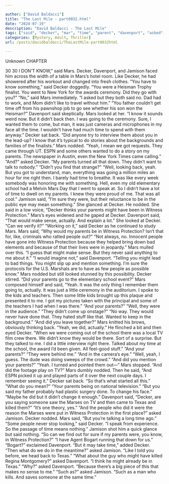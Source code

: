 ```yaml
---

author: ["David Baldacci"]
title: "The Last Mile - part0032.html"
date: "2024-07-19"
description: "David Baldacci - The Last Mile"
tags: ["said", "decker", "mar", "time", "parent", "davenport", "asked", "know", "jamison", "like", "back", "yeah", "might", "nodded", "witness", "would", "people", "sure", "mean", "school", "protection", "something", "ceremony", "go", "looked"]
categories: [Mystery, Adult, Thriller]
url: /posts/davidbaldacci/TheLastMile-part0032html

---
```



Unknown
CHAPTER
30
30
I DON’T KNOW,” said Mars.
Decker, Davenport, and Jamison faced him across the width of a table in Mars’s hotel room. Like Decker, he had showered after his workout and changed into fresh clothes.
“You have to know something,” said Decker doggedly. “You were a Heisman Trophy finalist. You went to New York for the awards ceremony. Did they go with you?”
“No,” said Mars immediately. “I asked but they both said no. Dad had to work, and Mom didn’t like to travel without him.”
“You father couldn’t get time off from his pawnshop job to go see whether his son won the Heisman?” Davenport said skeptically.
Mars looked at her. “I know it sounds weird now. But it didn’t back then. I was going to the ceremony. Sure, I wanted them to come, but man, it was just cameras and microphones in my face all the time. I wouldn’t have had much time to spend with them anyway.”
Decker sat back. “Did anyone try to interview them about you in the lead-up? I know that it’s typical to do stories about the backgrounds and families of the finalists.”
Mars nodded. “Yeah, I mean we got requests. They came through UT. ESPN and some others wanted to do a story on my parents. The newspaper in Austin, even the New York Times came calling.”
“And?” asked Decker.
“My parents turned all that down. They didn’t want to talk to nobody.”
“Didn’t you find that strange?”
“Well, looking back, yeah. But you got to understand, man, everything was going a million miles an hour for me right then. I barely had time to breathe. It was like every week somebody was honoring me with something. Hell, even my old elementary school had a Melvin Mars Day that I went to speak at. So I didn’t have a lot of time to dwell on my parents. I knew they were proud of me. That was all cool.”
Jamison said, “I’m sure they were, but their reluctance to be in the public eye may mean something.” She glanced at Decker. He nodded.
She said in a low voice, “Decker thinks your parents might have been in Witness Protection.”
Mars’s eyes widened and he gaped at Decker.
Davenport said, “That would make sense, actually. And explain a lot.” She looked at Decker. “Can we verify it?”
“Working on it,” said Decker as he continued to study Mars.
Mars said, “Why would my parents be in Witness Protection? Isn’t that for, like, criminals who ratted people out?”
“Not always, no. Innocent people have gone into Witness Protection because they helped bring down bad elements and because of that their lives were in jeopardy.”
Mars mulled over this. “I guess that might make sense. But they never said anything to me about it.”
“I would imagine not,” said Davenport. “Telling you might lead to bad things. You might slip up and mention something. I’m sure the protocols for the U.S. Marshals are to have as few people as possible know.”
Mars nodded but still looked stunned by this possibility.
Decker stirred. “Did your parents go to the elementary school event?”
Mars composed himself and said, “Yeah. It was the only thing I remember them going to, actually. It was just a little ceremony in the auditorium. I spoke to the kids and teachers. Then some little kids brought up this plaque and presented it to me. I got my pictures taken with the principal and some of the teachers I had when I was there.”
“And your parents?”
“Well, they were in the audience.”
“They didn’t come up onstage?”
“No way. They would never have done that. They hated stuff like that. Wanted to keep in the background.”
“And did you leave together?”
Mars knitted his brows, obviously thinking back. “Yeah, we did, actually.” He flinched a bit and then eyed Decker. “When we were coming out of the school there was a local TV film crew there. We didn’t know they would be there. Sort of a surprise. But they talked to me. I did a little interview right there. Talked about my time at the school, the award I’d been given. All feel-good stuff.”
“And your parents?”
“They were behind me.”
“And in the camera’s eye.”
“Well, yeah, I guess. The dude was doing sweeps of the crowd.”
“And did you mention your parents?”
“Yeah. I turned and pointed them out—” Mars stopped.
“And did the footage play on TV?”
Mars dumbly nodded. Then he said, “And ESPN picked it up and played parts of it over the next couple days. I remember seeing it.”
Decker sat back. “So that’s what started all this.”
“What do you mean?”
“Your parents being on national television.”
“But you said my father probably had plastic surgery done. To change his face.”
“Maybe he did but it didn’t change it enough.”
Davenport said, “Decker, are you saying someone saw the Marses on TV and then came to Texas and killed them?”
“It’s one theory, yes.”
“And the people who did it were the reason the Marses were put in Witness Protection in the first place?” asked Jamison.
Decker nodded.
Mars said, “But you’re talking a long time ago.”
“Some people never stop looking,” said Decker. “I speak from experience. So the passage of time means nothing.”
Jamison shot him a quick glance but said nothing.
“So can we find out for sure if my parents were, you know, in Witness Protection?”
“I have Agent Bogart running that down for us.”
“Bogart?” exclaimed Davenport.
“But it may take time,” added Decker.
“Then what do we do in the meantime?” asked Jamison.
“Like I told you before, we head back to Texas.”
“What about the guy who might have killed Regina Montgomery?” asked Davenport.
“I think he might already be in Texas.”
“Why?” asked Davenport.
“Because there’s a big piece of this that makes no sense to me.”
“Such as?” asked Jamison.
“Such as a man who kills. And saves someone at the same time.”
